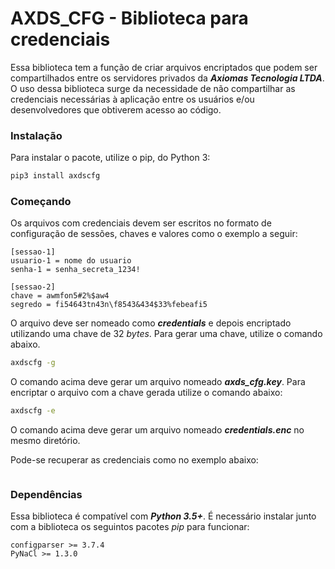 # AXDS_CFG - Biblioteca para credenciais

Essa biblioteca tem a função de criar arquivos encriptados que podem ser compartilhados entre os servidores privados da _**Axiomas Tecnologia LTDA**_.
O uso dessa biblioteca surge da necessidade de não compartilhar as credenciais necessárias à aplicação entre os usuários e/ou desenvolvedores que obtiverem acesso ao código.

### Instalação

Para instalar o pacote, utilize o pip, do Python 3:

~~~bash
pip3 install axdscfg
~~~


### Começando

Os arquivos com credenciais devem ser escritos no formato de configuração de sessões, chaves e valores como o exemplo a seguir:

~~~
[sessao-1]
usuario-1 = nome do usuario
senha-1 = senha_secreta_1234!

[sessao-2]
chave = awmfon5#2%$aw4
segredo = fi54643tn43n\f8543&434$33%febeafi5
~~~

O arquivo deve ser nomeado como _**credentials**_ e depois encriptado utilizando uma chave de 32 _bytes_.
Para gerar uma chave, utilize o comando abaixo.

~~~bash
axdscfg -g
~~~

O comando acima deve gerar um arquivo nomeado _**axds_cfg.key**_.
Para encriptar o arquivo com a chave gerada utilize o comando abaixo:

~~~bash
axdscfg -e
~~~

O comando acima deve gerar um arquivo nomeado _**credentials.enc**_ no mesmo diretório.

Pode-se recuperar as credenciais como no exemplo abaixo:

~~~python
~~~

### Dependências

Essa biblioteca é compatível com _**Python 3.5+**_.
É necessário instalar junto com a biblioteca os seguintos pacotes _pip_ para funcionar:

~~~
configparser >= 3.7.4
PyNaCl >= 1.3.0
~~~